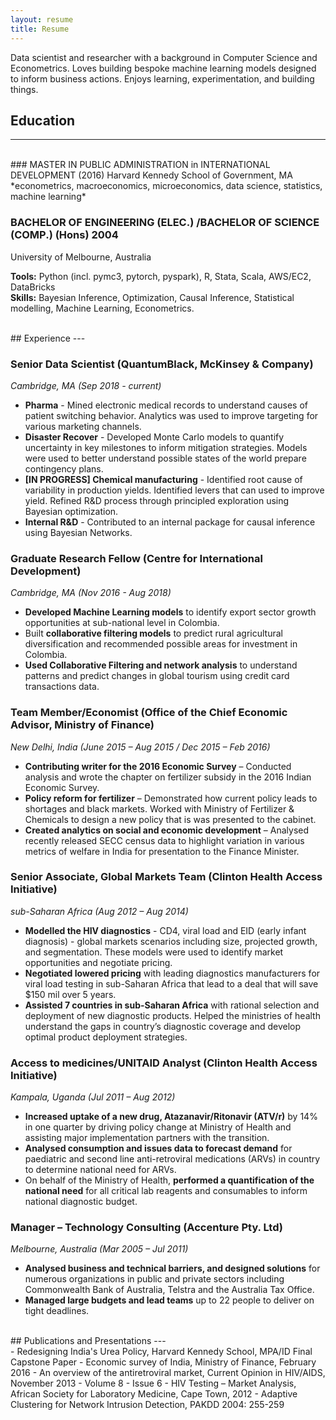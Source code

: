 ```yaml
---
layout: resume
title: Resume
---
```

Data scientist and researcher with a background in Computer Science and Econometrics. Loves building bespoke machine learning models designed to inform business actions. Enjoys learning, experimentation, and building things.

## Education
---
<br>
### MASTER IN PUBLIC ADMINISTRATION in INTERNATIONAL DEVELOPMENT 	 (2016)
Harvard Kennedy School of Government, MA<br>
*econometrics, macroeconomics, microeconomics, data science, statistics, machine learning*

###  BACHELOR OF ENGINEERING (ELEC.) /BACHELOR OF SCIENCE (COMP.) (Hons) 	2004
University of Melbourne, Australia

**Tools:** Python (incl. pymc3, pytorch, pyspark), R, Stata, Scala, AWS/EC2, DataBricks<br>
**Skills:** Bayesian Inference, Optimization, Causal Inference, Statistical modelling, Machine Learning, Econometrics.

<br>
## Experience
---
<br>

### Senior Data Scientist (QuantumBlack, McKinsey & Company)
*Cambridge, MA (Sep 2018 - current)*
- **Pharma** - Mined electronic medical records to understand causes of patient switching behavior. Analytics was used to improve targeting for various marketing channels.  
- **Disaster Recover** - Developed Monte Carlo models to quantify uncertainty in key milestones to inform mitigation strategies. Models were used to better understand possible states of the world prepare contingency plans.
- **[IN PROGRESS] Chemical manufacturing** - Identified root cause of variability in production yields. Identified levers that can used to improve yield. Refined R&D process through principled exploration using Bayesian optimization.
- **Internal R&D** - Contributed to an internal package for causal inference using Bayesian Networks.

### Graduate Research Fellow (Centre for International Development)
*Cambridge, MA (Nov 2016 - Aug 2018)*

-	**Developed Machine Learning models** to identify export sector growth opportunities at sub-national level in Colombia.
-	Built **collaborative filtering models** to predict rural agricultural diversification and recommended possible areas for investment in Colombia.
-	**Used Collaborative Filtering and network analysis** to understand patterns and predict changes in global tourism using credit card transactions data.

### Team Member/Economist  (Office of the Chief Economic Advisor, Ministry of Finance)
*New Delhi, India (June 2015 – Aug 2015 / Dec 2015 – Feb 2016)*

- **Contributing writer for the 2016 Economic Survey** – Conducted analysis and wrote the chapter on fertilizer subsidy in the 2016 Indian Economic Survey.
-	**Policy reform for fertilizer** – Demonstrated how current policy leads to shortages and black markets. Worked with Ministry of Fertilizer & Chemicals to design a new policy that is was presented to the cabinet.
-	**Created analytics on social and economic development** – Analysed recently released SECC census data to highlight variation in various metrics of welfare in India for presentation to the Finance Minister.

### Senior Associate, Global Markets Team (Clinton Health Access Initiative)
*sub-Saharan Africa (Aug 2012 – Aug 2014)*

- **Modelled the HIV diagnostics** - CD4, viral load and EID (early infant diagnosis) - global markets scenarios including size, projected growth, and segmentation. These models were used to identify market opportunities and negotiate pricing.
- **Negotiated lowered pricing** with leading diagnostics manufacturers for viral load testing in sub-Saharan Africa that lead to a deal that will save $150 mil over 5 years.
- **Assisted 7 countries in sub-Saharan Africa** with rational selection and deployment of new diagnostic products. Helped the ministries of health understand the gaps in country’s diagnostic coverage and develop optimal product deployment strategies.

### Access to medicines/UNITAID Analyst (Clinton Health Access Initiative)
*Kampala, Uganda (Jul 2011 – Aug 2012)*

-	**Increased uptake of a new drug, Atazanavir/Ritonavir (ATV/r)** by 14% in one quarter by driving policy change at Ministry of Health and assisting major implementation partners with the transition.
- **Analysed consumption and issues data to forecast demand** for paediatric and second line anti-retroviral medications (ARVs) in country to determine national need for ARVs.
- On behalf of the Ministry of Health, **performed a quantification of the national need** for all critical lab reagents and consumables to inform national diagnostic budget.

### Manager – Technology Consulting (Accenture Pty. Ltd)
*Melbourne, Australia (Mar 2005 – Jul 2011)*

-	**Analysed business and technical barriers, and designed solutions** for numerous organizations in public and private sectors including Commonwealth Bank of Australia, Telstra and the Australia Tax Office.
-	**Managed large budgets and lead teams** up to 22 people to deliver on tight deadlines.

<br>
## Publications and Presentations
---
<br>
- Redesigning India's Urea Policy, Harvard Kennedy School, MPA/ID Final Capstone Paper
-	Economic survey of India, Ministry of Finance, February 2016
-	An overview of the antiretroviral market, Current Opinion in HIV/AIDS, November 2013 - Volume 8 - Issue 6
-	HIV Testing – Market Analysis, African Society for Laboratory Medicine, Cape Town, 2012
-	Adaptive Clustering for Network Intrusion Detection, PAKDD 2004: 255-259
